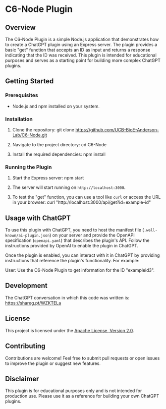 # C6-Node Plugin

## Overview

The C6-Node Plugin is a simple Node.js application that demonstrates how to create a ChatGPT plugin using an Express server. The plugin provides a basic "get" function that accepts an ID as input and returns a response indicating that the ID was received. This plugin is intended for educational purposes and serves as a starting point for building more complex ChatGPT plugins.

## Getting Started

### Prerequisites

- Node.js and npm installed on your system.

### Installation

1. Clone the repository:
git clone https://github.com/UCB-BioE-Anderson-Lab/C6-Node.git

2. Navigate to the project directory:
cd C6-Node

3. Install the required dependencies:
npm install

### Running the Plugin

1. Start the Express server:
npm start

2. The server will start running on `http://localhost:3000`.

3. To test the "get" function, you can use a tool like `curl` or access the URL in your browser:
curl "http://localhost:3000/api/get?id=example-id"

## Usage with ChatGPT

To use this plugin with ChatGPT, you need to host the manifest file (`.well-known/ai-plugin.json`) on your server and provide the OpenAPI specification (`openapi.yaml`) that describes the plugin's API. Follow the instructions provided by OpenAI to enable the plugin in ChatGPT.

Once the plugin is enabled, you can interact with it in ChatGPT by providing instructions that reference the plugin's functionality. For example:

User: Use the C6-Node Plugin to get information for the ID "exampleid3".

## Development
The ChatGPT conversation in which this code was written is:
https://shareg.pt/WZKTELa

## License

This project is licensed under the [Apache License, Version 2.0](http://www.apache.org/licenses/LICENSE-2.0).

## Contributing

Contributions are welcome! Feel free to submit pull requests or open issues to improve the plugin or suggest new features.

## Disclaimer

This plugin is for educational purposes only and is not intended for production use. Please use it as a reference for building your own ChatGPT plugins.
